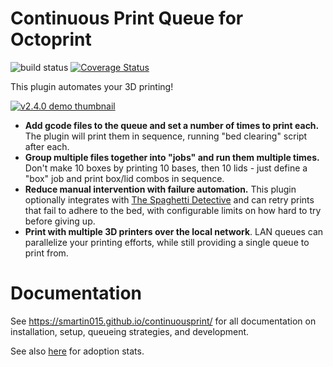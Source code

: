 # Continuous Print Queue for Octoprint

![build status](https://img.shields.io/travis/smartin015/continuousprint/master?style=plastic)
[![Coverage Status](https://coveralls.io/repos/github/smartin015/continuousprint/badge.svg?branch=master)](https://coveralls.io/github/smartin015/continuousprint?branch=master)

This plugin automates your 3D printing!

[![v2.4.0 demo thumbnail](https://user-images.githubusercontent.com/607666/223739024-3b159085-06f9-45e3-8b1e-cadaa435ca3d.png)](https://www.youtube.com/watch?v=Bem-Rczt8TE&list=PLBLlNoYKuCw3dnUcdPQk6Tc_GmNsfYAr7&index=6)


* **Add gcode files to the queue and set a number of times to print each.** The plugin will print them in sequence, running "bed clearing" script after each.
* **Group multiple files together into "jobs" and run them multiple times.** Don't make 10 boxes by printing 10 bases, then 10 lids - just define a "box" job and print box/lid combos in sequence.
* **Reduce manual intervention with failure automation.** This plugin optionally integrates with [The Spaghetti Detective](https://www.thespaghettidetective.com/) and can retry prints that fail to adhere to the bed, with configurable limits on how hard to try before giving up.
* **Print with multiple 3D printers over the local network**. LAN queues can parallelize your printing efforts, while still providing a single queue to print from.

# Documentation

See https://smartin015.github.io/continuousprint/ for all documentation on installation, setup, queueing strategies, and development.

See also [here](https://octo-plugin-stats2.vercel.app/) for adoption stats.
